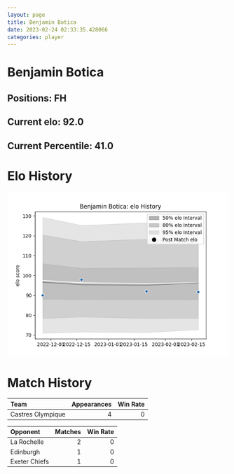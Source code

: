 ```yaml
---  
layout: page  
title: Benjamin Botica  
date: 2023-02-24 02:33:35.428066  
categories: player  
---
```

# Benjamin Botica

## Positions: FH

## Current elo: 92.0

## Current Percentile: 41.0

# Elo History


![elo history](history_BenjaminBotica.png)
# Match History


| Team              |   Appearances |   Win Rate |
|:------------------|--------------:|-----------:|
| Castres Olympique |             4 |          0 |

| Opponent      |   Matches |   Win Rate |
|:--------------|----------:|-----------:|
| La Rochelle   |         2 |          0 |
| Edinburgh     |         1 |          0 |
| Exeter Chiefs |         1 |          0 |